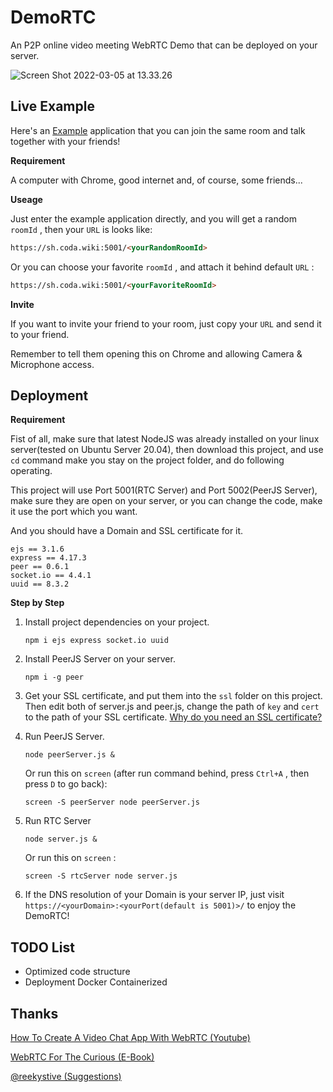 # DemoRTC
An P2P online video meeting WebRTC Demo that can be deployed on your server.

![Screen Shot 2022-03-05 at 13.33.26](/Users/coda/Documents/Readme/Readme.png)



## Live Example

Here's an [Example](https://sh.coda.wiki:5001) application that you can join the same room and talk together with your friends!

**Requirement**

A computer with Chrome, good internet and, of course, some friends...

**Useage**

Just enter the example application directly, and you will get a random `roomId` , then your `URL` is looks like:

```html
https://sh.coda.wiki:5001/<yourRandomRoomId>
```

Or you can choose your favorite `roomId` , and attach it behind default `URL` :

```html
https://sh.coda.wiki:5001/<yourFavoriteRoomId>
```

**Invite**

If you want to invite your friend to your room, just copy your `URL` and send it to your friend.

Remember to tell them opening this on Chrome and allowing Camera & Microphone access.



## Deployment

**Requirement**

Fist of all, make sure that latest NodeJS was already installed on your linux server(tested on Ubuntu Server 20.04), then download this project, and use `cd` command make you stay on the project folder, and do following operating.

This project will use Port 5001(RTC Server) and Port 5002(PeerJS Server), make sure they are open on your server, or you can change the code, make it use the port which you want.

And you should have a Domain and SSL certificate for it.

```
ejs == 3.1.6
express == 4.17.3
peer == 0.6.1
socket.io == 4.4.1
uuid == 8.3.2
```



**Step by Step**

1. Install project dependencies on your project.

   ```
   npm i ejs express socket.io uuid
   ```

2. Install PeerJS Server on your server.

   ```
   npm i -g peer
   ```

3. Get your SSL certificate, and put them into the `ssl` folder on this project. Then edit both of server.js and peer.js, change the path of `key` and `cert` to the path of your SSL certificate. [Why do you need an SSL certificate?](https://developer.mozilla.org/en-US/docs/Web/API/MediaDevices/getUserMedia)

4. Run PeerJS Server.

   ```
   node peerServer.js &
   ```

   Or run this on `screen` (after run command behind, press `Ctrl+A` , then press `D` to go back):

   ```
   screen -S peerServer node peerServer.js
   ```

5. Run RTC Server

   ```
   node server.js &
   ```

   Or run this on `screen` :

   ```
   screen -S rtcServer node server.js
   ```

6. If the DNS resolution of your Domain is your server IP, just visit `https://<yourDomain>:<yourPort(default is 5001)>/` to enjoy the DemoRTC!



## TODO List

- Optimized code structure
- Deployment Docker Containerized



## Thanks

[How To Create A Video Chat App With WebRTC (Youtube)](https://www.youtube.com/watch?v=DvlyzDZDEq4)

[WebRTC For The Curious (E-Book)](https://webrtcforthecurious.com)

[@reekystive (Suggestions)](https://github.com/reekystive)

